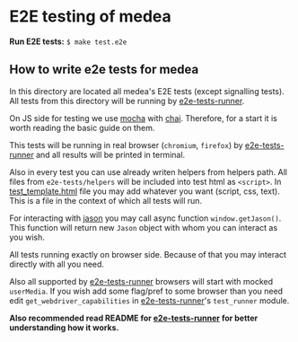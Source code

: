 E2E testing of medea
====================

__Run E2E tests:__ `$ make test.e2e`

## How to write e2e tests for medea
In this directory are located all medea's E2E tests (except signalling tests).
All tests from this directory will be running by [e2e-tests-runner]. 

On JS side for testing we use [mocha] with [chai].
Therefore, for a start it is worth reading the basic guide on them.

This tests will be running in real browser (`chromium`, `firefox`) by
[e2e-tests-runner] and all results will be printed in terminal.

Also in every test you can use already writen helpers from helpers path.
All files from `e2e-tests/helpers` will be included into test html as `<script>`.
In [test_template.html] file you may add whatever you want (script, css, text). 
This is a file in the context of which all tests will run.

For interacting with [jason] you may call async function `window.getJason()`.
This function will return new `Jason` object with whom you can interact as you wish.

All tests running exactly on browser side. Because of that you may interact directly
with all you need.

Also all supported by [e2e-tests-runner] browsers will start with mocked `userMedia`.
If you wish add some flag/pref to some browser than you need edit 
`get_webdriver_capabilities` in [e2e-tests-runner]'s `test_runner` module.

__Also recommended read README for [e2e-tests-runner] for better understanding how
it works.__




[e2e-tests-runner]: https://github.com/instrumentisto/medea/tree/master/crates/e2e-tests-runner
[jason]: https://github.com/instrumentisto/medea/tree/master/jason
[mocha]: https://mochajs.org/
[chai]: https://www.chaijs.com/
[test_template.html]: https://github.com/instrumentisto/medea/blob/master/crates/e2e-tests-runner/test_template.html
